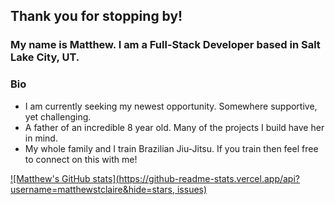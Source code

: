 ## Thank you for stopping by!

### My name is Matthew. I am a Full-Stack Developer based in Salt Lake City, UT.



### Bio
<ul>
  <li>I am currently seeking my newest opportunity. Somewhere supportive, yet challenging.</li>
  <li>A father of an incredible 8 year old. Many of the projects I build have her in mind.</li>
  <li>My whole family and I train Brazilian Jiu-Jitsu. If you train then feel free to connect on this with me!</li>
 </ul>

[![Matthew's GitHub stats](https://github-readme-stats.vercel.app/api?username=matthewstclaire&hide=stars, issues)](https://github.com/matthewstclaire/github-readme-stats)
